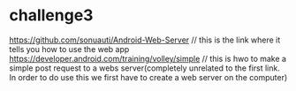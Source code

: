 # challenge3
https://github.com/sonuauti/Android-Web-Server // this is the link where it tells you how to use the web app
https://developer.android.com/training/volley/simple   // this is hwo to make a simple post request to a webs server(completely unrelated to the first link. In order to do 
use this we first have to create a web server on the computer)
